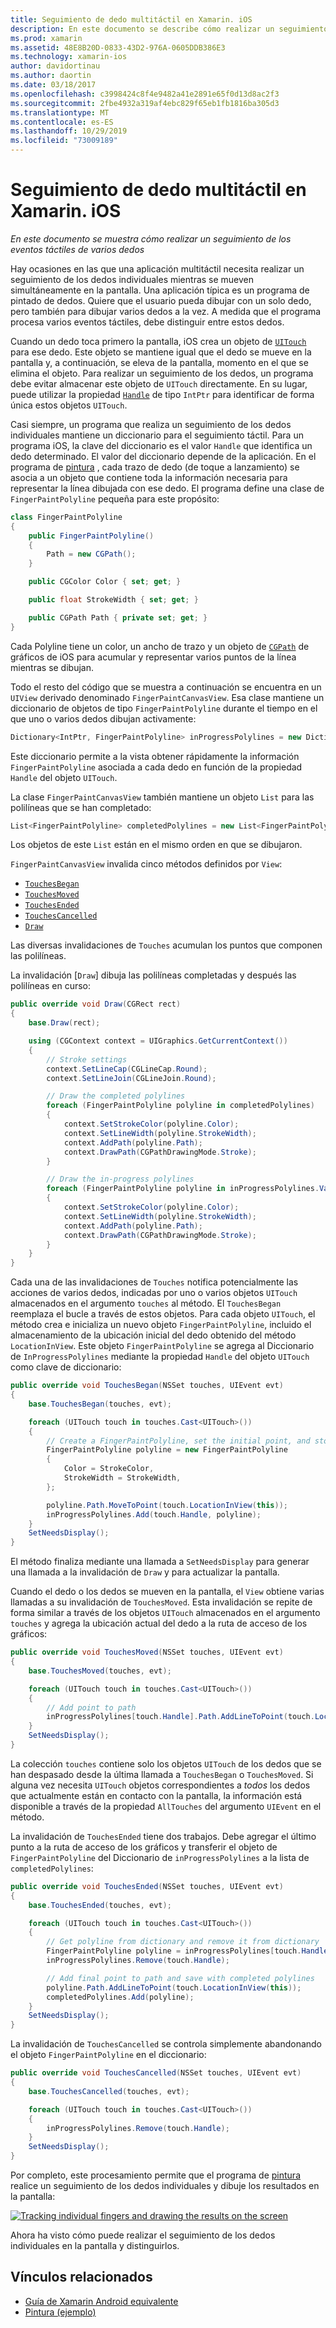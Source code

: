 ```yaml
---
title: Seguimiento de dedo multitáctil en Xamarin. iOS
description: En este documento se describe cómo realizar un seguimiento de los dedos individuales en movimientos multitáctiles en una aplicación de Xamarin. iOS. Se centra en un ejemplo de aplicación de pintado de dedos.
ms.prod: xamarin
ms.assetid: 48E8B20D-0833-43D2-976A-0605DDB386E3
ms.technology: xamarin-ios
author: davidortinau
ms.author: daortin
ms.date: 03/18/2017
ms.openlocfilehash: c3998424c8f4e9482a41e2891e65f0d13d8ac2f3
ms.sourcegitcommit: 2fbe4932a319af4ebc829f65eb1fb1816ba305d3
ms.translationtype: MT
ms.contentlocale: es-ES
ms.lasthandoff: 10/29/2019
ms.locfileid: "73009189"
---
```

# <a name="multi-touch-finger-tracking-in-xamarinios"></a>Seguimiento de dedo multitáctil en Xamarin. iOS

_En este documento se muestra cómo realizar un seguimiento de los eventos táctiles de varios dedos_

Hay ocasiones en las que una aplicación multitáctil necesita realizar un seguimiento de los dedos individuales mientras se mueven simultáneamente en la pantalla. Una aplicación típica es un programa de pintado de dedos. Quiere que el usuario pueda dibujar con un solo dedo, pero también para dibujar varios dedos a la vez. A medida que el programa procesa varios eventos táctiles, debe distinguir entre estos dedos.

Cuando un dedo toca primero la pantalla, iOS crea un objeto de [`UITouch`](xref:UIKit.UITouch) para ese dedo. Este objeto se mantiene igual que el dedo se mueve en la pantalla y, a continuación, se eleva de la pantalla, momento en el que se elimina el objeto. Para realizar un seguimiento de los dedos, un programa debe evitar almacenar este objeto de `UITouch` directamente. En su lugar, puede utilizar la propiedad [`Handle`](xref:Foundation.NSObject.Handle) de tipo `IntPtr` para identificar de forma única estos objetos `UITouch`.

Casi siempre, un programa que realiza un seguimiento de los dedos individuales mantiene un diccionario para el seguimiento táctil. Para un programa iOS, la clave del diccionario es el valor `Handle` que identifica un dedo determinado. El valor del diccionario depende de la aplicación. En el programa de [pintura](https://docs.microsoft.com/samples/xamarin/ios-samples/applicationfundamentals-fingerpaint) , cada trazo de dedo (de toque a lanzamiento) se asocia a un objeto que contiene toda la información necesaria para representar la línea dibujada con ese dedo. El programa define una clase de `FingerPaintPolyline` pequeña para este propósito:

```csharp
class FingerPaintPolyline
{
    public FingerPaintPolyline()
    {
        Path = new CGPath();
    }

    public CGColor Color { set; get; }

    public float StrokeWidth { set; get; }

    public CGPath Path { private set; get; }
}
```

Cada Polyline tiene un color, un ancho de trazo y un objeto de [`CGPath`](xref:CoreGraphics.CGPath) de gráficos de iOS para acumular y representar varios puntos de la línea mientras se dibujan.

Todo el resto del código que se muestra a continuación se encuentra en un `UIView` derivado denominado `FingerPaintCanvasView`. Esa clase mantiene un diccionario de objetos de tipo `FingerPaintPolyline` durante el tiempo en el que uno o varios dedos dibujan activamente:

```csharp
Dictionary<IntPtr, FingerPaintPolyline> inProgressPolylines = new Dictionary<IntPtr, FingerPaintPolyline>();
```

Este diccionario permite a la vista obtener rápidamente la información `FingerPaintPolyline` asociada a cada dedo en función de la propiedad `Handle` del objeto `UITouch`.

La clase `FingerPaintCanvasView` también mantiene un objeto `List` para las polilíneas que se han completado:

```csharp
List<FingerPaintPolyline> completedPolylines = new List<FingerPaintPolyline>();
```

Los objetos de este `List` están en el mismo orden en que se dibujaron.

`FingerPaintCanvasView` invalida cinco métodos definidos por `View`:

- [`TouchesBegan`](xref:UIKit.UIResponder.TouchesBegan(Foundation.NSSet,UIKit.UIEvent))
- [`TouchesMoved`](xref:UIKit.UIResponder.TouchesMoved(Foundation.NSSet,UIKit.UIEvent))
- [`TouchesEnded`](xref:UIKit.UIResponder.TouchesEnded(Foundation.NSSet,UIKit.UIEvent))
- [`TouchesCancelled`](xref:UIKit.UIResponder.TouchesCancelled(Foundation.NSSet,UIKit.UIEvent))
- [`Draw`](xref:UIKit.UIView.Draw(CoreGraphics.CGRect))

Las diversas invalidaciones de `Touches` acumulan los puntos que componen las polilíneas.

La invalidación [`Draw`] dibuja las polilíneas completadas y después las polilíneas en curso:

```csharp
public override void Draw(CGRect rect)
{
    base.Draw(rect);

    using (CGContext context = UIGraphics.GetCurrentContext())
    {
        // Stroke settings
        context.SetLineCap(CGLineCap.Round);
        context.SetLineJoin(CGLineJoin.Round);

        // Draw the completed polylines
        foreach (FingerPaintPolyline polyline in completedPolylines)
        {
            context.SetStrokeColor(polyline.Color);
            context.SetLineWidth(polyline.StrokeWidth);
            context.AddPath(polyline.Path);
            context.DrawPath(CGPathDrawingMode.Stroke);
        }

        // Draw the in-progress polylines
        foreach (FingerPaintPolyline polyline in inProgressPolylines.Values)
        {
            context.SetStrokeColor(polyline.Color);
            context.SetLineWidth(polyline.StrokeWidth);
            context.AddPath(polyline.Path);
            context.DrawPath(CGPathDrawingMode.Stroke);
        }
    }
}
```

Cada una de las invalidaciones de `Touches` notifica potencialmente las acciones de varios dedos, indicadas por uno o varios objetos `UITouch` almacenados en el argumento `touches` al método. El `TouchesBegan` reemplaza el bucle a través de estos objetos. Para cada objeto `UITouch`, el método crea e inicializa un nuevo objeto `FingerPaintPolyline`, incluido el almacenamiento de la ubicación inicial del dedo obtenido del método `LocationInView`. Este objeto `FingerPaintPolyline` se agrega al Diccionario de `InProgressPolylines` mediante la propiedad `Handle` del objeto `UITouch` como clave de diccionario:

```csharp
public override void TouchesBegan(NSSet touches, UIEvent evt)
{
    base.TouchesBegan(touches, evt);

    foreach (UITouch touch in touches.Cast<UITouch>())
    {
        // Create a FingerPaintPolyline, set the initial point, and store it
        FingerPaintPolyline polyline = new FingerPaintPolyline
        {
            Color = StrokeColor,
            StrokeWidth = StrokeWidth,
        };

        polyline.Path.MoveToPoint(touch.LocationInView(this));
        inProgressPolylines.Add(touch.Handle, polyline);
    }
    SetNeedsDisplay();
}
```

El método finaliza mediante una llamada a `SetNeedsDisplay` para generar una llamada a la invalidación de `Draw` y para actualizar la pantalla.

Cuando el dedo o los dedos se mueven en la pantalla, el `View` obtiene varias llamadas a su invalidación de `TouchesMoved`. Esta invalidación se repite de forma similar a través de los objetos `UITouch` almacenados en el argumento `touches` y agrega la ubicación actual del dedo a la ruta de acceso de los gráficos:

```csharp
public override void TouchesMoved(NSSet touches, UIEvent evt)
{
    base.TouchesMoved(touches, evt);

    foreach (UITouch touch in touches.Cast<UITouch>())
    {
        // Add point to path
        inProgressPolylines[touch.Handle].Path.AddLineToPoint(touch.LocationInView(this));
    }
    SetNeedsDisplay();
}
```

La colección `touches` contiene solo los objetos `UITouch` de los dedos que se han despasado desde la última llamada a `TouchesBegan` o `TouchesMoved`. Si alguna vez necesita `UITouch` objetos correspondientes a *todos* los dedos que actualmente están en contacto con la pantalla, la información está disponible a través de la propiedad `AllTouches` del argumento `UIEvent` en el método.

La invalidación de `TouchesEnded` tiene dos trabajos. Debe agregar el último punto a la ruta de acceso de los gráficos y transferir el objeto de `FingerPaintPolyline` del Diccionario de `inProgressPolylines` a la lista de `completedPolylines`:

```csharp
public override void TouchesEnded(NSSet touches, UIEvent evt)
{
    base.TouchesEnded(touches, evt);

    foreach (UITouch touch in touches.Cast<UITouch>())
    {
        // Get polyline from dictionary and remove it from dictionary
        FingerPaintPolyline polyline = inProgressPolylines[touch.Handle];
        inProgressPolylines.Remove(touch.Handle);

        // Add final point to path and save with completed polylines
        polyline.Path.AddLineToPoint(touch.LocationInView(this));
        completedPolylines.Add(polyline);
    }
    SetNeedsDisplay();
}
```

La invalidación de `TouchesCancelled` se controla simplemente abandonando el objeto `FingerPaintPolyline` en el diccionario:

```csharp
public override void TouchesCancelled(NSSet touches, UIEvent evt)
{
    base.TouchesCancelled(touches, evt);

    foreach (UITouch touch in touches.Cast<UITouch>())
    {
        inProgressPolylines.Remove(touch.Handle);
    }
    SetNeedsDisplay();
}
```

Por completo, este procesamiento permite que el programa de [pintura](https://docs.microsoft.com/samples/xamarin/ios-samples/applicationfundamentals-fingerpaint) realice un seguimiento de los dedos individuales y dibuje los resultados en la pantalla:

[![](touch-tracking-images/image01.png "Tracking individual fingers and drawing the results on the screen")](touch-tracking-images/image01.png#lightbox)

Ahora ha visto cómo puede realizar el seguimiento de los dedos individuales en la pantalla y distinguirlos.

## <a name="related-links"></a>Vínculos relacionados

- [Guía de Xamarin Android equivalente](~/android/app-fundamentals/touch/touch-tracking.md)
- [Pintura (ejemplo)](https://docs.microsoft.com/samples/xamarin/ios-samples/applicationfundamentals-fingerpaint)

